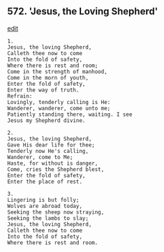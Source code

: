 
## 572.  'Jesus, the Loving Shepherd'
[edit](https://docs.google.com/document/d/1nsG8A6bXv7bs39c3_hnHa6LXjz_jIAp9/edit?mode=html)




    1.
    Jesus, the loving Shepherd, 
    Calleth thee now to come 
    Into the fold of safety, 
    Where there is rest and room; 
    Come in the strength of manhood, 
    Come in the morn of youth, 
    Enter the fold of safety, 
    Enter the way of truth. 
    Refrain:
    Lovingly, tenderly calling is He: 
    Wanderer, wanderer, come unto me; 
    Patiently standing there, waiting. I see 
    Jesus my Shepherd divine. 

    2.
    Jesus, the loving Shepherd, 
    Gave His dear life for thee; 
    Tenderly now He's calling, 
    Wanderer, come to Me; 
    Haste, for without is danger, 
    Come, cries the Shepherd blest, 
    Enter the fold of safety, 
    Enter the place of rest. 

    3.
    Lingering is but folly; 
    Wolves are abroad today, 
    Seeking the sheep now straying, 
    Seeking the lambs to slay; 
    Jesus, the loving Shepherd, 
    Calleth thee now to come 
    Into the fold of safety, 
    Where there is rest and room.
